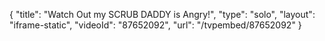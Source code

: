 {
    "title": "Watch Out my SCRUB DADDY is Angry!",
    "type": "solo",
    "layout": "iframe-static",
    "videoId": "87652092",
    "url": "\/tvpembed\/87652092"
}
